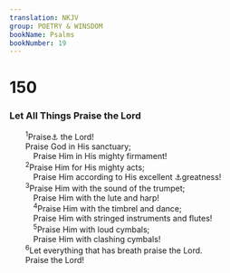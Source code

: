 ```yaml
---
translation: NKJV
group: POETRY & WINSDOM
bookName: Psalms 
bookNumber: 19
---
```


<div class="title"><h1>150</h1><h3>Let All Things Praise the Lord</h3></div>
<span class="verse thi_150_1">  <sup>1</sup>Praise<a data-toggle="tooltip" data-placement="bottom" title="Ps. 148:14; 1 Cor. 6:2">⚓</a> the Lord!<br/>  Praise God in His sanctuary;<br/>   Praise Him in His mighty firmament!<br/></span>
<span class="verse thi_150_2">  <sup>2</sup>Praise Him for His mighty acts;<br/>   Praise Him according to His excellent <a data-toggle="tooltip" data-placement="bottom" title="Ps. 145:5, 6">⚓</a>greatness!<br/></span>
<span class="verse thi_150_3">  <sup>3</sup>Praise Him with the sound of the trumpet;<br/>   Praise Him with the lute and harp!<br/></span>
<span class="verse thi_150_4">   <sup>4</sup>Praise Him with the timbrel and dance;<br/>   Praise Him with stringed instruments and flutes!<br/></span>
<span class="verse thi_150_5">   <sup>5</sup>Praise Him with loud cymbals;<br/>   Praise Him with clashing cymbals!<br/></span>
<span class="verse thi_150_6">  <sup>6</sup>Let everything that has breath praise the Lord.<br/>  Praise the Lord!<br/></span>

